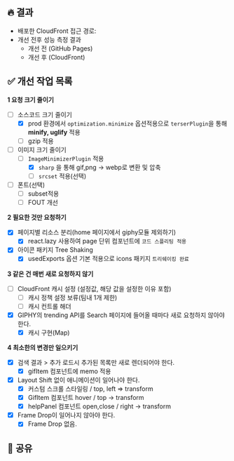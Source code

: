 ## 🔥 결과

<!-- 개선 목표에 있는 측정 항목들에 대해 개선 작업 전/후의 성능 측정 결과를 적어주세요. -->

- 배포한 CloudFront 접근 경로:
- 개선 전후 성능 측정 결과
  - 개선 전 (GitHub Pages)
  - 개선 후 (CloudFront)

## ✅ 개선 작업 목록

<!-- 각 요구사항을 위해 어떤 개선 작업을 진행했는지 적어주세요
코드 변경사항으로 확인하기 어려운 CloudFront 설정 사항 등은 리뷰어가 확인할 수 있게 스크린샷이나 적용한 항목들을 적어주면 좋겠지요? 🙂
-->

**1 요청 크기 줄이기**

- [ ] 소스코드 크기 줄이기
  - [x] prod 환경에서 `optimization.minimize` 옵션적용으로 `terserPlugin`을 통해 **minify, uglify** 적용
  - [ ] gzip 적용
- [ ] 이미지 크기 줄이기
  - [ ] `ImageMinimizerPlugin` 적용
    - [x] `sharp` 을 통해 gif,png -> webp로 변환 및 압축
    - [ ] `srcset` 적용(선택)
- [ ] 폰트(선택)
  - [ ] subset적용
  - [ ] FOUT 개선

**2 필요한 것만 요청하기**

- [x] 페이지별 리소스 분리(home 페이지에서 giphy모듈 제외하기)
  - [x] react.lazy 사용하여 page 단위 컴포넌트에 `코드 스플리팅 적용`
- [x] 아이콘 패키지 Tree Shaking
  - [x] usedExports 옵션 기본 적용으로 icons 패키지 `트리쉐이킹 완료`

**3 같은 건 매번 새로 요청하지 않기**

- [ ] CloudFront 캐시 설정 (설정값, 해당 값을 설정한 이유 포함)
  - [ ] 캐시 정책 설정 보류(팀내 1개 제한)
  - [ ] 캐시 컨트롤 해더
- [x] GIPHY의 trending API를 Search 페이지에 들어올 때마다 새로 요청하지 않아야 한다.
  - [x] 캐시 구현(Map)

**4 최소한의 변경만 일으키기**

- [x] 검색 결과 > 추가 로드시 추가된 목록만 새로 렌더되어야 한다.
  - [x] gifItem 컴포넌트에 memo 적용
- [x] Layout Shift 없이 애니메이션이 일어나야 한다.
  - [x] 커스텀 스크롤 스타일링 / top, left => transform
  - [x] GifItem 컴포넌트 hover / top -> transform
  - [x] helpPanel 컴포넌트 open,close / right -> transform
- [x] Frame Drop이 일어나지 않아야 한다.
  - [x] Frame Drop 없음.

## 🧐 공유

<!-- 작업하면서 든 생각, 질문, 새롭게 학습하거나 시도해본 내용 등등 공유할 사항이 있다면 자유롭게 적어주세요 -->
